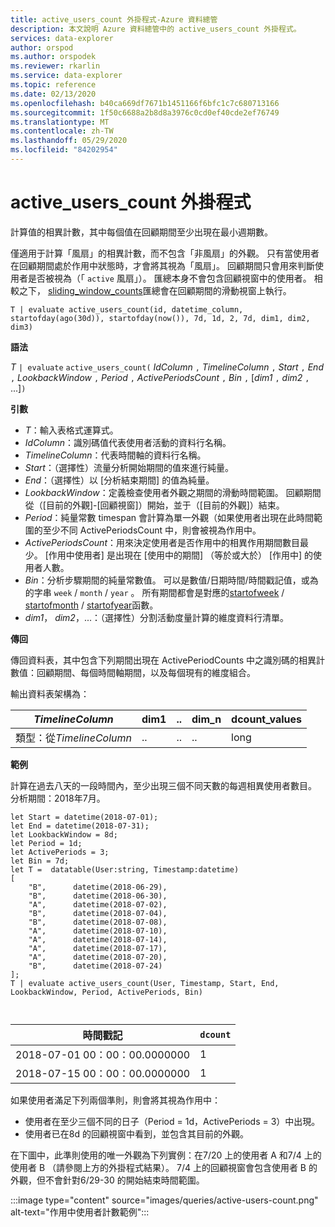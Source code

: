 ```yaml
---
title: active_users_count 外掛程式-Azure 資料總管
description: 本文說明 Azure 資料總管中的 active_users_count 外掛程式。
services: data-explorer
author: orspod
ms.author: orspodek
ms.reviewer: rkarlin
ms.service: data-explorer
ms.topic: reference
ms.date: 02/13/2020
ms.openlocfilehash: b40ca669df7671b1451166f6bfc1c7c680713166
ms.sourcegitcommit: 1f50c6688a2b8d8a3976c0cd0ef40cde2ef76749
ms.translationtype: MT
ms.contentlocale: zh-TW
ms.lasthandoff: 05/29/2020
ms.locfileid: "84202954"
---
```

# <a name="active_users_count-plugin"></a>active_users_count 外掛程式

計算值的相異計數，其中每個值在回顧期間至少出現在最小週期數。

僅適用于計算「風扇」的相異計數，而不包含「非風扇」的外觀。 只有當使用者在回顧期間處於作用中狀態時，才會將其視為「風扇」。 回顧期間只會用來判斷使用者是否被視為（「 `active` 風扇」）。 匯總本身不會包含回顧視窗中的使用者。 相較之下， [sliding_window_counts](sliding-window-counts-plugin.md)匯總會在回顧期間的滑動視窗上執行。

```kusto
T | evaluate active_users_count(id, datetime_column, startofday(ago(30d)), startofday(now()), 7d, 1d, 2, 7d, dim1, dim2, dim3)
```

**語法**

*T* `| evaluate` `active_users_count(` *IdColumn* `,` *TimelineColumn* `,` *Start* `,` *End* `,` *LookbackWindow* `,` *Period* `,` *ActivePeriodsCount* `,` *Bin* `,` [*dim1* `,` *dim2* `,` ...]`)`

**引數**

* *T*：輸入表格式運算式。
* *IdColumn*：識別碼值代表使用者活動的資料行名稱。 
* *TimelineColumn*：代表時間軸的資料行名稱。
* *Start*：（選擇性）流量分析開始期間的值來進行純量。
* *End*：（選擇性）以 [分析結束期間] 的值為純量。
* *LookbackWindow*：定義檢查使用者外觀之期間的滑動時間範圍。 回顧期間從（[目前的外觀]-[回顧視窗]）開始，並于（[目前的外觀]）結束。 
* *Period*：純量常數 timespan 會計算為單一外觀（如果使用者出現在此時間範圍的至少不同 ActivePeriodsCount 中，則會被視為作用中。
* *ActivePeriodsCount*：用來決定使用者是否作用中的相異作用期間數目最少。 [作用中使用者] 是出現在 [使用中的期間] （等於或大於） [作用中] 的使用者人數。
* *Bin*：分析步驟期間的純量常數值。 可以是數值/日期時間/時間戳記值，或為的字串 `week` / `month` / `year` 。 所有期間都會是對應的[startofweek](startofweekfunction.md) / [startofmonth](startofmonthfunction.md) / [startofyear](startofyearfunction.md)函數。
* *dim1*， *dim2*，...：（選擇性）分割活動度量計算的維度資料行清單。

**傳回**

傳回資料表，其中包含下列期間出現在 ActivePeriodCounts 中之識別碼的相異計數值：回顧期間、每個時間軸期間，以及每個現有的維度組合。

輸出資料表架構為：

|*TimelineColumn*|dim1|..|dim_n|dcount_values|
|---|---|---|---|---|
|類型：從*TimelineColumn*|..|..|..|long|


**範例**

計算在過去八天的一段時間內，至少出現三個不同天數的每週相異使用者數目。 分析期間：2018年7月。

```kusto
let Start = datetime(2018-07-01);
let End = datetime(2018-07-31);
let LookbackWindow = 8d;
let Period = 1d;
let ActivePeriods = 3;
let Bin = 7d; 
let T =  datatable(User:string, Timestamp:datetime)
[
    "B",      datetime(2018-06-29),
    "B",      datetime(2018-06-30),
    "A",      datetime(2018-07-02),
    "B",      datetime(2018-07-04),
    "B",      datetime(2018-07-08),
    "A",      datetime(2018-07-10),
    "A",      datetime(2018-07-14),
    "A",      datetime(2018-07-17),
    "A",      datetime(2018-07-20),
    "B",      datetime(2018-07-24)
]; 
T | evaluate active_users_count(User, Timestamp, Start, End, LookbackWindow, Period, ActivePeriods, Bin)



```

|時間戳記|`dcount`|
|---|---|
|2018-07-01 00：00：00.0000000|1|
|2018-07-15 00：00：00.0000000|1|

如果使用者滿足下列兩個準則，則會將其視為作用中： 
* 使用者在至少三個不同的日子（Period = 1d，ActivePeriods = 3）中出現。
* 使用者已在8d 的回顧視窗中看到，並包含其目前的外觀。

在下圖中，此準則使用的唯一外觀為下列實例：在7/20 上的使用者 A 和7/4 上的使用者 B （請參閱上方的外掛程式結果）。 7/4 上的回顧視窗會包含使用者 B 的外觀，但不會針對6/29-30 的開始結束時間範圍。 

:::image type="content" source="images/queries/active-users-count.png" alt-text="作用中使用者計數範例":::
